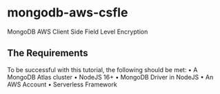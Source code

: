 # mongodb-aws-csfle
MongoDB AWS Client Side Field Level Encryption

## The Requirements
To be successful with this tutorial, the following should be met:
•	A MongoDB Atlas cluster
•	NodeJS 16+
•	MongoDB Driver in NodeJS
•	An AWS Account
•	Serverless Framework

